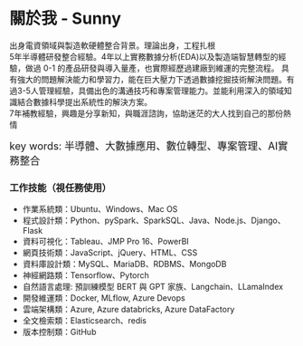 # 關於我 - Sunny
出身電資領域與製造軟硬體整合背景。理論出身，工程扎根 <br>
5年半導體研發整合經驗。4年以上實務數據分析(EDA)以及製造端智慧轉型的經驗，做過 0-1 的產品研發與導入量產，也實際經歷過建廠到維運的完整流程。
具有強大的問題解決能力和學習力，能在巨大壓力下透過數據挖掘技術解決問題。有過3-5人管理經驗，具備出色的溝通技巧和專案管理能力。並能利用深入的領域知識結合數據科學提出系統性的解決方案。<br>
7年補教經驗，興趣是分享新知，與職涯諮詢，協助迷茫的大人找到自己的那份熱情

<font size=4>key words: 半導體、大數據應用、數位轉型、專案管理、AI實務整合 </font>

### 工作技能（視任務使用）
- 作業系統類：Ubuntu、Windows、Mac OS
- 程式設計類：Python、pySpark、SparkSQL、Java、Node.js、Django、Flask
- 資料可視化：Tableau、JMP Pro 16、PowerBI
- 網頁技術類：JavaScript、jQuery、HTML、CSS
- 資料庫設計類：MySQL、MariaDB、RDBMS、MongoDB
- 神經網路類：Tensorflow、Pytorch
- 自然語言處理: 預訓練模型 BERT 與 GPT 家族、Langchain、LLamaIndex
- 開發維運類：Docker, MLflow, Azure Devops
- 雲端架構類：Azure, Azure databricks, Azure DataFactory
- 全文檢索類：Elasticsearch、redis
- 版本控制類：GitHub
